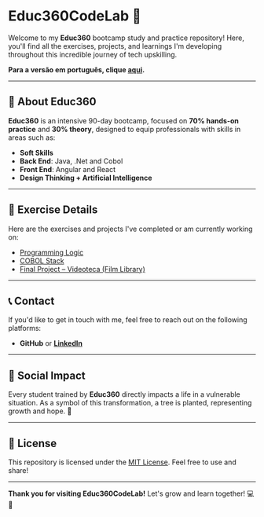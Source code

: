 # Educ360CodeLab 🚀

Welcome to my **Educ360** bootcamp study and practice repository! Here, you'll find all the exercises, projects, and learnings I'm developing throughout this incredible journey of tech upskilling.

**Para a versão em português, clique [aqui](https://github.com/fmarqueseti/Educ360CodeLab/blob/main/README_BR.md).**

---

## 📝 **About Educ360**
**Educ360** is an intensive 90-day bootcamp, focused on **70% hands-on practice** and **30% theory**, designed to equip professionals with skills in areas such as:
- **Soft Skills**
- **Back End**: Java, .Net and Cobol
- **Front End**: Angular and React
- **Design Thinking + Artificial Intelligence**

---

## 📂 **Exercise Details**
Here are the exercises and projects I've completed or am currently working on:

- [Programming Logic](https://github.com/fmarqueseti/Educ360CodeLab/blob/main/LOGIC_EN.md)
- [COBOL Stack](https://github.com/fmarqueseti/Educ360CodeLab/blob/main/COBOL_EN.md)
- [Final Project – Videoteca (Film Library)](https://github.com/fmarqueseti/Filmoteca-Educ360/blob/main/README_EN.md)

---

## 📞 **Contact**
If you'd like to get in touch with me, feel free to reach out on the following platforms:

- **GitHub** or [**LinkedIn**](https://www.linkedin.com/in/fmrqs/)

---

## 🌱 **Social Impact**
Every student trained by **Educ360** directly impacts a life in a vulnerable situation. As a symbol of this transformation, a tree is planted, representing growth and hope. 🌳

---

## 📜 **License**
This repository is licensed under the [MIT License](/LICENSE). Feel free to use and share!

---

**Thank you for visiting Educ360CodeLab!** Let's grow and learn together! 💻🚀
